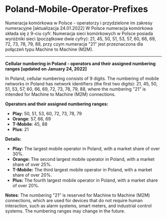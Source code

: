 
# Poland-Mobile-Operator-Prefixes
Numeracja komórkowa w Polsce - operatorzy i przydzielone im zakresy numeracyjne [aktualizacja 24.01.2022]
W Polsce numeracja komórkowa składa się z 9-ciu cyfr. Numeracja sieci komórkowych w Polsce posiada wyróżniki sieci (początkowe dwie cyfry): 21, 45, 50, 51, 53, 57, 60, 66, 69, 72, 73, 78, 79, 88, przy czym numeracja "21" jest przeznaczona dla połączeń typu Machine to Machine (M2M).
*****************************
**Cellular numbering in Poland - operators and their assigned numbering ranges [updated on January 24, 2022]**

In Poland, cellular numbering consists of 9 digits. The numbering of mobile networks in Poland has network identifiers (the first two digits): 21, 45, 50, 51, 53, 57, 60, 66, 69, 72, 73, 78, 79, 88, where the numbering "21" is intended for Machine to Machine (M2M) connections.

**Operators and their assigned numbering ranges:**

 - **Play**: 50, 51, 53, 60, 72, 73, 78, 79
 - **Orange**: 57, 66, 69
 - **T-Mobile**: 45, 88
 - **Plus**: 21

**Details:**

-   **Play:** The largest mobile operator in Poland, with a market share of over 30%.
-   **Orange:** The second largest mobile operator in Poland, with a market share of over 25%.
-   **T-Mobile:** The third largest mobile operator in Poland, with a market share of over 20%.
-   **Plus:** The fourth largest mobile operator in Poland, with a market share of over 20%.

**Notes**:
The numbering "21" is reserved for Machine to Machine (M2M) connections, which are used for devices that do not require human interaction, such as alarm systems, smart meters, and industrial control systems.
The numbering ranges may change in the future.
